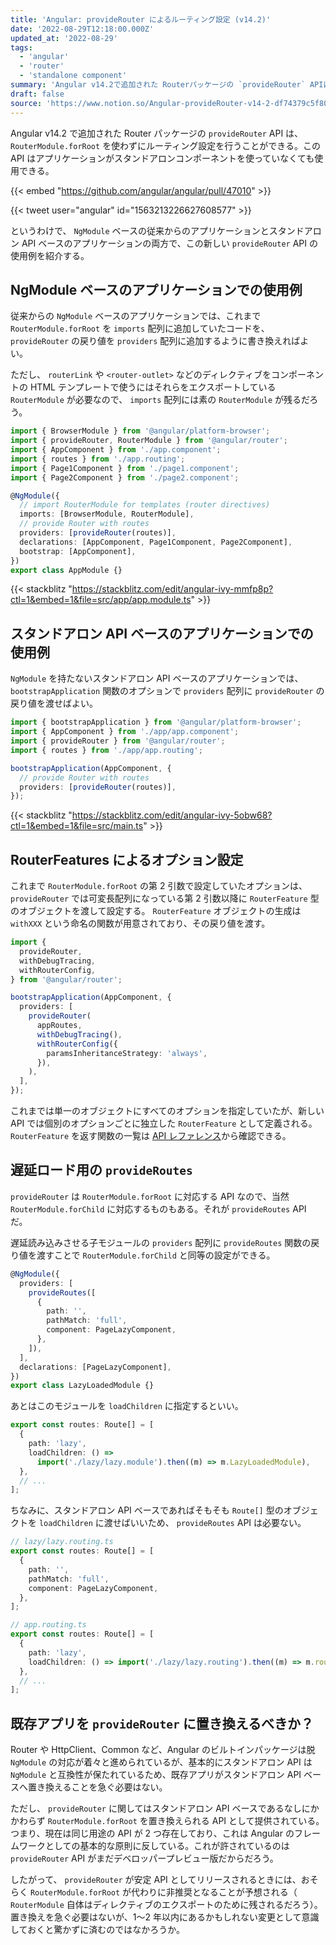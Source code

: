 ```yaml
---
title: 'Angular: provideRouter によるルーティング設定 (v14.2)'
date: '2022-08-29T12:18:00.000Z'
updated_at: '2022-08-29'
tags:
  - 'angular'
  - 'router'
  - 'standalone component'
summary: 'Angular v14.2で追加された Routerパッケージの `provideRouter` APIは、 `RouterModule.forRoot` を使わずにルーティング設定を行うことができる。このAPIはアプリケーションがスタンドアロンコンポーネントを使っていなくても使用できる。'
draft: false
source: 'https://www.notion.so/Angular-provideRouter-v14-2-df74379c5f804dff9fb816ae978af4a8'
---
```


Angular v14.2 で追加された Router パッケージの `provideRouter` API は、 `RouterModule.forRoot` を使わずにルーティング設定を行うことができる。この API はアプリケーションがスタンドアロンコンポーネントを使っていなくても使用できる。

{{< embed "https://github.com/angular/angular/pull/47010" >}}

{{< tweet user="angular" id="1563213226627608577" >}}

というわけで、 `NgModule` ベースの従来からのアプリケーションとスタンドアロン API ベースのアプリケーションの両方で、この新しい `provideRouter` API の使用例を紹介する。

## NgModule ベースのアプリケーションでの使用例

従来からの `NgModule` ベースのアプリケーションでは、これまで `RouterModule.forRoot` を `imports` 配列に追加していたコードを、 `provideRouter` の戻り値を `providers` 配列に追加するように書き換えればよい。

ただし、 `routerLink` や `<router-outlet>` などのディレクティブをコンポーネントの HTML テンプレートで使うにはそれらをエクスポートしている `RouterModule` が必要なので、 `imports` 配列には素の `RouterModule` が残るだろう。

```typescript
import { BrowserModule } from '@angular/platform-browser';
import { provideRouter, RouterModule } from '@angular/router';
import { AppComponent } from './app.component';
import { routes } from './app.routing';
import { Page1Component } from './page1.component';
import { Page2Component } from './page2.component';

@NgModule({
  // import RouterModule for templates (router directives)
  imports: [BrowserModule, RouterModule],
  // provide Router with routes
  providers: [provideRouter(routes)],
  declarations: [AppComponent, Page1Component, Page2Component],
  bootstrap: [AppComponent],
})
export class AppModule {}
```

{{< stackblitz "https://stackblitz.com/edit/angular-ivy-mmfp8p?ctl=1&embed=1&file=src/app/app.module.ts" >}}

## スタンドアロン API ベースのアプリケーションでの使用例

`NgModule` を持たないスタンドアロン API ベースのアプリケーションでは、 `bootstrapApplication` 関数のオプションで `providers` 配列に `provideRouter` の戻り値を渡せばよい。

```typescript
import { bootstrapApplication } from '@angular/platform-browser';
import { AppComponent } from './app/app.component';
import { provideRouter } from '@angular/router';
import { routes } from './app/app.routing';

bootstrapApplication(AppComponent, {
  // provide Router with routes
  providers: [provideRouter(routes)],
});
```

{{< stackblitz "https://stackblitz.com/edit/angular-ivy-5obw68?ctl=1&embed=1&file=src/main.ts" >}}

## RouterFeatures によるオプション設定

これまで `RouterModule.forRoot` の第 2 引数で設定していたオプションは、 `provideRouter` では可変長配列になっている第 2 引数以降に `RouterFeature` 型のオブジェクトを渡して設定する。 `RouterFeature` オブジェクトの生成は `withXXX` という命名の関数が用意されており、その戻り値を渡す。

```typescript
import {
  provideRouter,
  withDebugTracing,
  withRouterConfig,
} from '@angular/router';

bootstrapApplication(AppComponent, {
  providers: [
    provideRouter(
      appRoutes,
      withDebugTracing(),
      withRouterConfig({
        paramsInheritanceStrategy: 'always',
      }),
    ),
  ],
});
```

これまでは単一のオブジェクトにすべてのオプションを指定していたが、新しい API では個別のオプションごとに独立した `RouterFeature` として定義される。 `RouterFeature` を返す関数の一覧は [API レファレンス](https://angular.io/api/router#functions)から確認できる。

## 遅延ロード用の `provideRoutes`

`provideRouter` は `RouterModule.forRoot` に対応する API なので、当然 `RouterModule.forChild` に対応するものもある。それが `provideRoutes` API だ。

遅延読み込みさせる子モジュールの `providers` 配列に `provideRoutes` 関数の戻り値を渡すことで `RouterModule.forChild` と同等の設定ができる。

```typescript
@NgModule({
  providers: [
    provideRoutes([
      {
        path: '',
        pathMatch: 'full',
        component: PageLazyComponent,
      },
    ]),
  ],
  declarations: [PageLazyComponent],
})
export class LazyLoadedModule {}
```

あとはこのモジュールを `loadChildren` に指定するといい。

```typescript
export const routes: Route[] = [
  {
    path: 'lazy',
    loadChildren: () =>
      import('./lazy/lazy.module').then((m) => m.LazyLoadedModule),
  },
  // ...
];
```

ちなみに、スタンドアロン API ベースであればそもそも `Route[]` 型のオブジェクトを `loadChildren` に渡せばいいため、 `provideRoutes` API は必要ない。

```typescript
// lazy/lazy.routing.ts
export const routes: Route[] = [
  {
    path: '',
    pathMatch: 'full',
    component: PageLazyComponent,
  },
];

// app.routing.ts
export const routes: Route[] = [
  {
    path: 'lazy',
    loadChildren: () => import('./lazy/lazy.routing').then((m) => m.routes),
  },
  // ...
];
```

## 既存アプリを `provideRouter` に置き換えるべきか？

Router や HttpClient、Common など、Angular のビルトインパッケージは脱 `NgModule` の対応が着々と進められているが、基本的にスタンドアロン API は `NgModule` と互換性が保たれているため、既存アプリがスタンドアロン API ベースへ置き換えることを急ぐ必要はない。

ただし、 `provideRouter` に関してはスタンドアロン API ベースであるなしにかかわらず `RouterModule.forRoot` を置き換えられる API として提供されている。つまり、現在は同じ用途の API が 2 つ存在しており、これは Angular のフレームワークとしての基本的な原則に反している。これが許されているのは `provideRouter` API がまだデベロッパープレビュー版だからだろう。

したがって、 `provideRouter` が安定 API としてリリースされるときには、おそらく `RouterModule.forRoot` が代わりに非推奨となることが予想される（ `RouterModule` 自体はディレクティブのエクスポートのために残されるだろう）。置き換えを急ぐ必要はないが、1〜2 年以内にあるかもしれない変更として意識しておくと驚かずに済むのではなかろうか。
